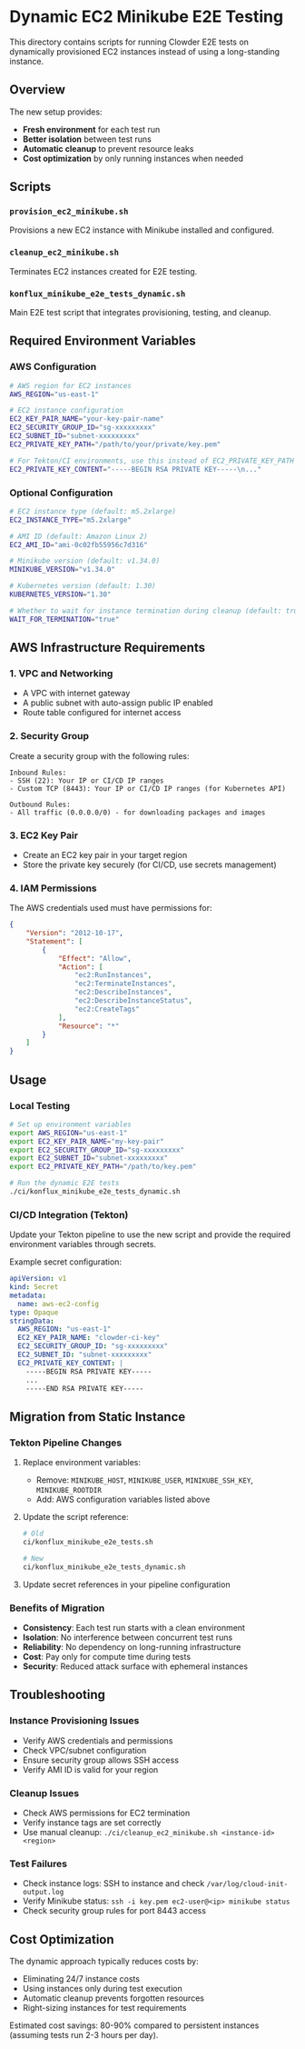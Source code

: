 # Dynamic EC2 Minikube E2E Testing

This directory contains scripts for running Clowder E2E tests on dynamically provisioned EC2 instances instead of using a long-standing instance.

## Overview

The new setup provides:
- **Fresh environment** for each test run
- **Better isolation** between test runs
- **Automatic cleanup** to prevent resource leaks
- **Cost optimization** by only running instances when needed

## Scripts

### `provision_ec2_minikube.sh`
Provisions a new EC2 instance with Minikube installed and configured.

### `cleanup_ec2_minikube.sh`
Terminates EC2 instances created for E2E testing.

### `konflux_minikube_e2e_tests_dynamic.sh`
Main E2E test script that integrates provisioning, testing, and cleanup.

## Required Environment Variables

### AWS Configuration
```bash
# AWS region for EC2 instances
AWS_REGION="us-east-1"

# EC2 instance configuration
EC2_KEY_PAIR_NAME="your-key-pair-name"
EC2_SECURITY_GROUP_ID="sg-xxxxxxxxx"
EC2_SUBNET_ID="subnet-xxxxxxxxx"
EC2_PRIVATE_KEY_PATH="/path/to/your/private/key.pem"

# For Tekton/CI environments, use this instead of EC2_PRIVATE_KEY_PATH
EC2_PRIVATE_KEY_CONTENT="-----BEGIN RSA PRIVATE KEY-----\n..."
```

### Optional Configuration
```bash
# EC2 instance type (default: m5.2xlarge)
EC2_INSTANCE_TYPE="m5.2xlarge"

# AMI ID (default: Amazon Linux 2)
EC2_AMI_ID="ami-0c02fb55956c7d316"

# Minikube version (default: v1.34.0)
MINIKUBE_VERSION="v1.34.0"

# Kubernetes version (default: 1.30)
KUBERNETES_VERSION="1.30"

# Whether to wait for instance termination during cleanup (default: true)
WAIT_FOR_TERMINATION="true"
```

## AWS Infrastructure Requirements

### 1. VPC and Networking
- A VPC with internet gateway
- A public subnet with auto-assign public IP enabled
- Route table configured for internet access

### 2. Security Group
Create a security group with the following rules:
```
Inbound Rules:
- SSH (22): Your IP or CI/CD IP ranges
- Custom TCP (8443): Your IP or CI/CD IP ranges (for Kubernetes API)

Outbound Rules:
- All traffic (0.0.0.0/0) - for downloading packages and images
```

### 3. EC2 Key Pair
- Create an EC2 key pair in your target region
- Store the private key securely (for CI/CD, use secrets management)

### 4. IAM Permissions
The AWS credentials used must have permissions for:
```json
{
    "Version": "2012-10-17",
    "Statement": [
        {
            "Effect": "Allow",
            "Action": [
                "ec2:RunInstances",
                "ec2:TerminateInstances",
                "ec2:DescribeInstances",
                "ec2:DescribeInstanceStatus",
                "ec2:CreateTags"
            ],
            "Resource": "*"
        }
    ]
}
```

## Usage

### Local Testing
```bash
# Set up environment variables
export AWS_REGION="us-east-1"
export EC2_KEY_PAIR_NAME="my-key-pair"
export EC2_SECURITY_GROUP_ID="sg-xxxxxxxxx"
export EC2_SUBNET_ID="subnet-xxxxxxxxx"
export EC2_PRIVATE_KEY_PATH="/path/to/key.pem"

# Run the dynamic E2E tests
./ci/konflux_minikube_e2e_tests_dynamic.sh
```

### CI/CD Integration (Tekton)
Update your Tekton pipeline to use the new script and provide the required environment variables through secrets.

Example secret configuration:
```yaml
apiVersion: v1
kind: Secret
metadata:
  name: aws-ec2-config
type: Opaque
stringData:
  AWS_REGION: "us-east-1"
  EC2_KEY_PAIR_NAME: "clowder-ci-key"
  EC2_SECURITY_GROUP_ID: "sg-xxxxxxxxx"
  EC2_SUBNET_ID: "subnet-xxxxxxxxx"
  EC2_PRIVATE_KEY_CONTENT: |
    -----BEGIN RSA PRIVATE KEY-----
    ...
    -----END RSA PRIVATE KEY-----
```

## Migration from Static Instance

### Tekton Pipeline Changes
1. Replace environment variables:
   - Remove: `MINIKUBE_HOST`, `MINIKUBE_USER`, `MINIKUBE_SSH_KEY`, `MINIKUBE_ROOTDIR`
   - Add: AWS configuration variables listed above

2. Update the script reference:
   ```bash
   # Old
   ci/konflux_minikube_e2e_tests.sh
   
   # New
   ci/konflux_minikube_e2e_tests_dynamic.sh
   ```

3. Update secret references in your pipeline configuration

### Benefits of Migration
- **Consistency**: Each test run starts with a clean environment
- **Isolation**: No interference between concurrent test runs
- **Reliability**: No dependency on long-running infrastructure
- **Cost**: Pay only for compute time during tests
- **Security**: Reduced attack surface with ephemeral instances

## Troubleshooting

### Instance Provisioning Issues
- Verify AWS credentials and permissions
- Check VPC/subnet configuration
- Ensure security group allows SSH access
- Verify AMI ID is valid for your region

### Cleanup Issues
- Check AWS permissions for EC2 termination
- Verify instance tags are set correctly
- Use manual cleanup: `./ci/cleanup_ec2_minikube.sh <instance-id> <region>`

### Test Failures
- Check instance logs: SSH to instance and check `/var/log/cloud-init-output.log`
- Verify Minikube status: `ssh -i key.pem ec2-user@<ip> minikube status`
- Check security group rules for port 8443 access

## Cost Optimization

The dynamic approach typically reduces costs by:
- Eliminating 24/7 instance costs
- Using instances only during test execution
- Automatic cleanup prevents forgotten resources
- Right-sizing instances for test requirements

Estimated cost savings: 80-90% compared to persistent instances (assuming tests run 2-3 hours per day).
